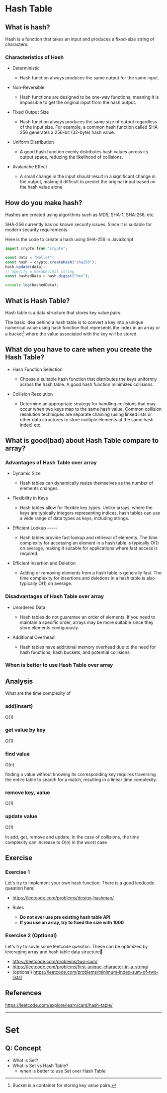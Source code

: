 # Hash Table

## What is hash?

Hash is a function that takes an input and produces a fixed-size string of characters.

### Characteristics of Hash

- Deterministic

  - Hash function always produces the same output for the same input.

- Non-Reversible

  - Hash functions are designed to be one-way functions, meaning it is impossible to get the original input from the hash output.

- Fixed Output Size

  - Hash function always produces the same size of output regardless of the input size. For example, a common hash function called SHA-256 generates a 256-bit (32-byte) hash value.

- Uniform Distribution

  - A good hash function evenly distributes hash values across its output space, reducing the likelihood of collisions.

- Avalanche Effect
  - A small change in the input should result in a significant change in the output, making it difficult to predict the original input based on the hash value alone.

## How do you make hash?

Hashes are created using algorithms such as MD5, SHA-1, SHA-256, etc.

SHA-256 currently has no known security issues. Since it is suitable for modern security requirements.

Here is the code to create a hash using SHA-256 in JavaScript

```js
import crypto from "crypto";

const data = "Hello!";
const hash = crypto.createHash("sha256");
hash.update(data);
// Specify a hexadecimal string
const hashedData = hash.digest("hex");

console.log(hashedData);
```

## What is Hash Table?

Hash table is a data structure that stores key value pairs.

The basic idea behind a hash table is to convert a key into a unique numerical value using hash function that represents the index in an array or a bucket[^1] where the value associated with the key will be stored.

## What do you have to care when you create the Hash Table?

- Hash Function Selection

  - Choose a suitable hash function that distributes the keys uniformly across the hash table. A good hash function minimizes collisions.

- Collision Resolution
  - Determine an appropriate strategy for handling collisions that may occur when two keys map to the same hash value. Common collision resolution techniques are separate chaining (using linked lists or other data structures to store multiple elements at the same hash index) etc.

## What is good(bad) about Hash Table compare to array?

### Advantages of Hash Table over array

- Dynamic Size

  - Hash tables can dynamically resize themselves as the number of elements changes.

- Flexibility in Keys

  - Hash tables allow for flexible key types. Unlike arrays, where the keys are typically integers representing indices, hash tables can use a wide range of data types as keys, including strings.

- Efficient Lookup -----

  - Hash tables provide fast lookup and retrieval of elements. The time complexity for accessing an element in a hash table is typically O(1) on average, making it suitable for applications where fast access is required.

- Efficient Insertion and Deletion

  - Adding or removing elements from a hash table is generally fast. The time complexity for insertions and deletions in a hash table is also typically O(1) on average.

### Disadvantages of Hash Table over array

- Unordered Data

  - Hash tables do not guarantee an order of elements. If you need to maintain a specific order, arrays may be more suitable since they store elements contiguously.

- Additional Overhead

  - Hash tables have additional memory overhead due to the need for hash functions, hash buckets, and potential collisions.

### When is better to use Hash Table over array

## Analysis

What are the time complexity of

### add(insert)

O(1)

### get value by key

O(1)

### find value

O(n)

finding a value without knowing its corresponding key requires traversing the entire table to search for a match, resulting in a linear time complexity.

### remove key, value

O(1)

### update value

O(1)

In add, get, remove and update, In the case of collisions, the time complexity can increase to O(n) in the worst case

## Exercise

### Exercise 1

Let's try to implement your own hash function. There is a good leedcode question here!

- https://leetcode.com/problems/design-hashmap/

- Rules
  - **Do not ever use pre existing hash table API**
  - **If you use an array, try to fixed the size with 1000**

### Exercise 2 (Optional)

Let's try to sovle some leetcode quesiton.
These can be optimized by leveraging array and hash table data structure💪

- https://leetcode.com/problems/two-sum/
- https://leetcode.com/problems/first-unique-character-in-a-string/
- (optional) https://leetcode.com/problems/minimum-index-sum-of-two-lists/

## References

https://leetcode.com/explore/learn/card/hash-table/

---

# Set

## Q: Concept

- What is Set?
- What is Set vs Hash Table?
  - when is better to use Set over Hash Table

[^1]: Bucket is a container for storing key value pairs.
